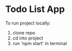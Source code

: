 # Todo List App

To run project locally:
1. clone repo
2. cd into project
3. run 'npm start' in terminal

